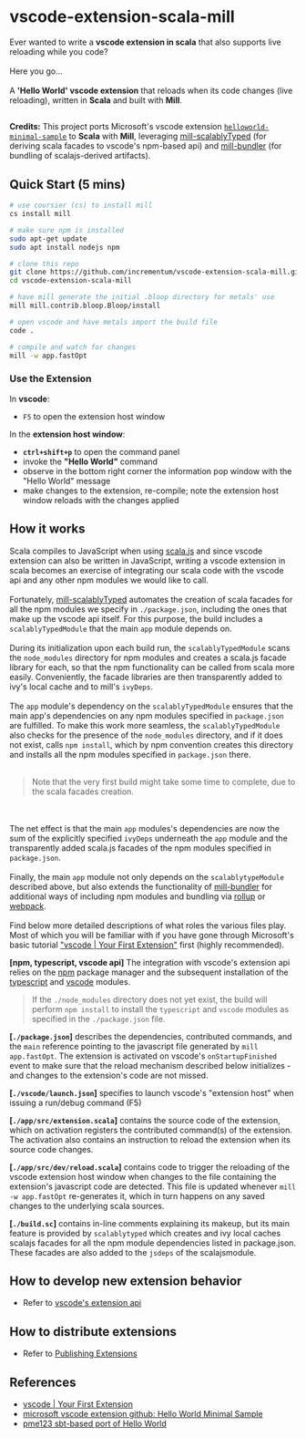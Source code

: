 # vscode-extension-scala-mill

Ever wanted to write a **vscode extension in scala** that also supports live reloading while you code?
<br/><br/>
Here you go... 
<br/><br/>
A **'Hello World' vscode extension** that reloads when its code changes (live reloading), written in **Scala** and built with **Mill**. 

##
**Credits:** This project ports Microsoft's vscode extension [```helloworld-minimal-sample```](https://github.com/Microsoft/vscode-extension-samples/tree/main/helloworld-minimal-sample)
to **Scala** with **Mill**, leveraging [mill-scalablyTyped](https://github.com/lolgab/mill-scalablytyped) (for deriving scala facades to vscode's npm-based api) and [mill-bundler](https://github.com/nafg/mill-bundler) (for bundling of scalajs-derived artifacts).


## Quick Start (5 mins)

```sh
# use coursier (cs) to install mill
cs install mill

# make sure npm is installed
sudo apt-get update
sudo apt install nodejs npm

# clone this repo
git clone https://github.com/incrementum/vscode-extension-scala-mill.git
cd vscode-extension-scala-mill

# have mill generate the initial .bloop directory for metals' use
mill mill.contrib.bloop.Bloop/install

# open vscode and have metals import the build file
code . 

# compile and watch for changes
mill -w app.fastOpt 
```

### Use the Extension

In **vscode**:
- ```F5``` to open the extension host window

In the **extension host window**: 
- **```ctrl+shift+p```** to open the command panel
- invoke the **"Hello World"** command
- observe in the bottom right corner the information pop window with the "Hello World" message
- make changes to the extension, re-compile; note the extension host window reloads with the changes applied

## How it works

Scala compiles to JavaScript when using [scala.js](https://www.scala-js.org/) and since vscode extension can also be written in JavaScript, writing a vscode extension in scala becomes an exercise of integrating our scala code with the vscode api and any other npm modules we would like to call. 
 <br/><br/>
Fortunately, [mill-scalablyTyped](https://github.com/lolgab/mill-scalablytyped) automates the creation of scala facades for all the npm modules we specify in ```./package.json```, including the ones that make up the vscode api itself. For this purpose, the build includes a ```scalablyTypedModule``` that the main ```app``` module depends on. 
 <br/><br/>
During its initialization upon each build run, the ```scalablyTypedModule``` scans the ```node_modules``` directory for npm modules and creates a scala.js facade library for each, so that the npm functionality can be called from scala more easily. Conveniently, the facade libraries are then transparently added to ivy's local cache and to mill's `ivyDeps`. 
 <br/><br/>
The ```app``` module's dependency on the ```scalablyTypedModule``` ensures that the main app's dependencies on any npm modules specified in ```package.json``` are fulfilled. To make this work more seamless, the ```scalablyTypedModule``` also checks for the presence of the ```node_modules``` directory, and if it does not exist, calls ```npm install```, which by npm convention creates this directory and installs all the npm modules specified in ```package.json``` there. 
 <br/><br/>
> Note that the very first build might take some time to complete, due to the scala facades creation.

 <br/><br/>
The net effect is that the main ```app``` modules's dependencies are now the sum of the explicitly specified ```ivyDeps``` underneath the ```app``` module and the transparently added scala.js facades of the npm modules specified in ```package.json```. 
 <br/><br/>
Finally, the main ```app``` module not only depends on the ```scalablytypeModule``` described above, but also extends the functionality of [mill-bundler](https://github.com/nafg/mill-bundler) for additional ways of including npm modules and bundling via [rollup](https://rollupjs.org/) or [webpack](https://webpack.js.org/). 
 <br/><br/>
Find below more detailed descriptions of what roles the various files play. Most of which you will be familiar with if you have gone through Microsoft's basic tutorial ["vscode | Your First Extension"](https://code.visualstudio.com/api/get-started/your-first-extension) first (highly recommended).

**[npm, typescript, vscode api]** The integration with vscode's extension api relies on the [npm](https://www.npmjs.com/) package manager and the subsequent installation of the [typescript](https://www.typescriptlang.org/) and [vscode](https://code.visualstudio.com/api) modules.

> If the ```./node_modules``` directory does not yet exist, the build will perform ```npm install``` to install the `typescript` and `vscode` modules as specified in the ```./package.json``` file.

**[```./package.json```]** describes the dependencies, contributed commands, and the ```main``` reference pointing to the javascript file generated by ```mill app.fastOpt```. The extension is activated on vscode's ```onStartupFinished``` event to make sure that the reload mechanism described below initializes - and changes to the extension's code are not missed.

**[```./vscode/launch.json```]** specifies to launch vscode's "extension host" when issuing a run/debug command (F5)

**[```./app/src/extension.scala```]** contains the source code of the extension, which on activation registers the contributed command(s) of the extension. The activation also contains
an instruction to reload the extension when its source code changes. 

**[```./app/src/dev/reload.scala```]** contains code to trigger the reloading of the vscode extension host window when changes to the file containing the extension's javascript code are detected. This file is updated whenever ```mill -w app.fastOpt``` re-generates it, which in turn happens on any saved changes to the underlying scala sources.

**[```./build.sc```]** contains in-line comments explaining its makeup, but its main feature is provided by `scalablytyped` which creates and ivy local caches scalajs facades for all the npm module dependencies listed in package.json. These facades are also added to the `jsdeps` of the scalajsmodule.

## How to develop new extension behavior

- Refer to [vscode's extension api](https://code.visualstudio.com/api)

## How to distribute extensions

- Refer to [Publishing Extensions](https://code.visualstudio.com/api/working-with-extensions/publishing-extension)

## References

* [vscode | Your First Extension](https://code.visualstudio.com/api/get-started/your-first-extension)
* [microsoft vscode extension github: Hello World Minimal Sample](https://github.com/Microsoft/vscode-extension-samples/tree/main/helloworld-minimal-sample)
* [pme123 sbt-based port of Hello World](https://github.com/pme123/vscode-scalajs-hello)
